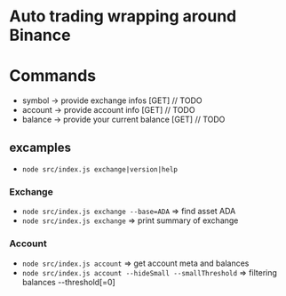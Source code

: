 # Auto trading wrapping around Binance

# Commands

* symbol -> provide exchange infos [GET] // TODO
* account -> provide account info [GET] // TODO
* balance -> provide your current balance [GET] // TODO

## excamples
* `node src/index.js exchange|version|help`

### Exchange
* `node src/index.js exchange --base=ADA` => find asset ADA
* `node src/index.js exchange` => print summary of exchange

### Account
* `node src/index.js account` => get account meta and balances
* `node src/index.js account --hideSmall --smallThreshold` => filtering balances
    --threshold[=0]

